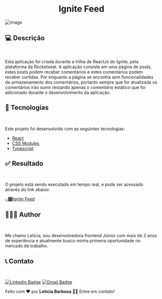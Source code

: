 <h1 align="center">Ignite Feed</h1>


![image](https://user-images.githubusercontent.com/78429537/177160284-c3c0e9f0-0442-419a-8419-21c56a619b11.png)

<h2>💻 Descrição</h2>
<br style="border: 1px solid #F0F0F0" /> 
<p>Esta aplicação foi criada durante a trilha de ReactJs do Ignite, pela plataforma da Rocketseat. A aplicação consiste em uma página de posts, estes posts podem receber comentários e estes comentários podem receber curtidas. Por enquanto a página se encontra sem funcionalidades de armazenamento dos comentários, portanto sempre que for atualizada os comentários irão sumir restando apenas o comentário estático que foi adicionado durante o desenvolvimento da aplicação.</p>

<h2>🚀 Tecnologias</h2>
<br style="border: 1px solid #F0F0F0" /> 

<span>Este projeto foi desenvolvido com as seguintes tecnologias:</span>
- <a href="https://pt-br.reactjs.org/">React</a>
- <a href="https://github.com/css-modules/css-modules">CSS Modules</a>
- <a href="https://www.typescriptlang.org/docs/">Typescript</a>

<h2>✅ Resultado</h2>
<br style="border: 1px solid #F0F0F0" /> 

<span>O projeto está sendo executado em tempo real, e pode ser acessado através do link abaixo:</span>
<p><a href="https://ignite-feed-mu.vercel.app/">👉🏾Ignite Feed</a></p>

<h2>👩🏽‍💻 Author</h2>
<br style="border: 1px solid #F0F0F0" /> 
<p>Me chamo Letícia, sou desenvolvedora frontend Júnior com mais de 2 anos de experiência e atualmente busco minha primeira oportunidade no mercado de trabalho.</p>

<h2>📞 Contato</h2>
<br style="border: 1px solid #F0F0F0" /> 

[![Linkedin Badge](https://img.shields.io/badge/-Letícia-blue?style=flat-square&logo=Linkedin&logoColor=white&link=https://www.linkedin.com/in/leticia-pbs/)](https://www.linkedin.com/in/leticia-pbs/) 
[![Gmail Badge](https://img.shields.io/badge/-leticiapbs408@gmail.com-c14438?style=flat-square&logo=Gmail&logoColor=white&link=mailto:leticiapbs408@gmail.com)](mailto:leticiapbs408@gmail.com)

Feito com ❤️ por <strong>Letícia Barbosa</strong> 👋🏽 Entre em contato!
